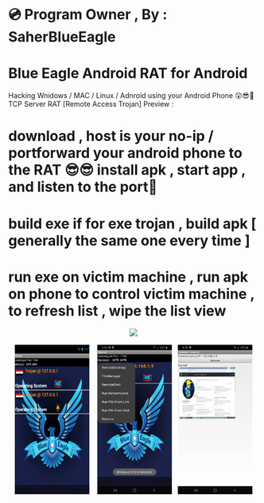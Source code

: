 # 💿 Program Owner , By : SaherBlueEagle
# Blue Eagle Android RAT for Android
Hacking Wnidows / MAC / Linux / Adnroid  using your Android Phone
😲😎💪TCP Server RAT [Remote Access Trojan] Preview : 
# download , host is your no-ip / portforward your android phone to the RAT 😎😎 install apk , start app , and listen to the port💪   
# build exe if for exe trojan , build apk [ generally the same one every time ]
# run exe on victim machine , run apk on phone to control victim machine , to refresh list , wipe the list view
<p align="center">
<img src="https://github.com/SaherBlueEagle/Android_RAT_APK_Version/raw/632d0725a78e2d2b3260b45fbc221e16a399d18f/videopreview.gif" > 


</p>

 <p align="center">
<img src="https://github.com/SaherBlueEagle/Android_RAT_APK_Version/blob/35f260bc1f5057bf5e06095e8dc120fd9c27e328/New%20Preview.png" width="150" height="300" >&nbsp &nbsp <img src="https://github.com/SaherBlueEagle/Android_RAT_APK_Version/blob/8be7d78b30c6b33b3c24e24faa8a313b9e8c6ed4/p1.jpg" width="150" height="300" >&nbsp &nbsp<img src="https://github.com/SaherBlueEagle/Android_RAT_APK_Version/blob/8be7d78b30c6b33b3c24e24faa8a313b9e8c6ed4/p2.jpg" width="150" height="300" >
<br>
</p>
